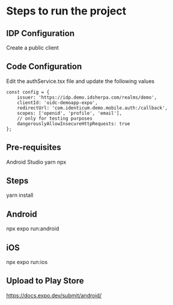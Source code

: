 # Steps to run the project

## IDP Configuration

Create a public client

## Code Configuration

Edit the authService.tsx file and update the following values
    
```
const config = {
    issuer: 'https://idp.demo.idsherpa.com/realms/demo',
    clientId: 'oidc-demoapp-expo',
    redirectUrl: 'com.identicum.demo.mobile.auth:/callback',
    scopes: ['openid', 'profile', 'email'],
    // only for testing purposes
    dangerouslyAllowInsecureHttpRequests: true
};
```

## Pre-requisites 
Android Studio
yarn
npx


## Steps 
yarn install

## Android 
npx expo run:android

## iOS 
npx expo run:ios


## Upload to Play Store 

https://docs.expo.dev/submit/android/